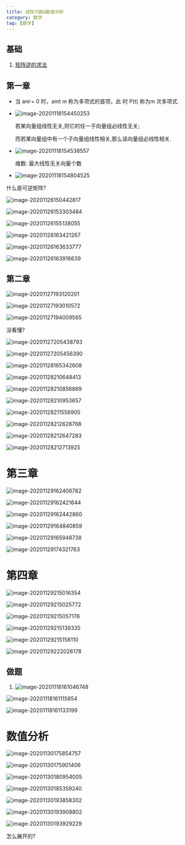 ```yaml
---
title: 线性代数&数值分析
category: 数学
tag: [数学]
---
```


## 基础

1. [矩阵逆的求法](https://www.shuxuele.com/algebra/matrix-inverse-row-operations-gauss-jordan.html)



## 第一章

* 当 am ̸= 0 时，amt m 称为多项式的首项，此 时 P(t) 称为m 次多项式.

* ![image-20201118154450253](C:\Users\X6TI\AppData\Roaming\Typora\typora-user-images\image-20201118154450253.png)

  若某向量组线性无关,则它的任一子向量组必线性无关;

  而若某向量组中有一个子向量组线性相关,那么该向量组必线性相关.

* ![image-20201118154538557](C:\Users\X6TI\AppData\Roaming\Typora\typora-user-images\image-20201118154538557.png)

  维数: 最大线性无关向量个数

* ![image-20201118154804525](C:\Users\X6TI\AppData\Roaming\Typora\typora-user-images\image-20201118154804525.png)

什么是可逆矩阵?

![image-20201126150442817](C:\Users\X6TI\AppData\Roaming\Typora\typora-user-images\image-20201126150442817.png)



![image-20201126153303484](C:\Users\X6TI\AppData\Roaming\Typora\typora-user-images\image-20201126153303484.png)



![image-20201126155138055](C:\Users\X6TI\AppData\Roaming\Typora\typora-user-images\image-20201126155138055.png)



![image-20201126163421267](C:\Users\X6TI\AppData\Roaming\Typora\typora-user-images\image-20201126163421267.png)

![image-20201126163633777](C:\Users\X6TI\AppData\Roaming\Typora\typora-user-images\image-20201126163633777.png)

![image-20201126163916639](C:\Users\X6TI\AppData\Roaming\Typora\typora-user-images\image-20201126163916639.png)

## 第二章

![image-20201127193120201](C:\Users\X6TI\AppData\Roaming\Typora\typora-user-images\image-20201127193120201.png)

![image-20201127193010572](C:\Users\X6TI\AppData\Roaming\Typora\typora-user-images\image-20201127193010572.png)





![image-20201127194009565](C:\Users\X6TI\AppData\Roaming\Typora\typora-user-images\image-20201127194009565.png)

没看懂?

![image-20201127205438793](C:\Users\X6TI\AppData\Roaming\Typora\typora-user-images\image-20201127205438793.png)

![image-20201127205456390](C:\Users\X6TI\AppData\Roaming\Typora\typora-user-images\image-20201127205456390.png)



![image-20201128165342608](C:\Users\X6TI\AppData\Roaming\Typora\typora-user-images\image-20201128165342608.png)



![image-20201128210648413](C:\Users\X6TI\AppData\Roaming\Typora\typora-user-images\image-20201128210648413.png)



![image-20201128210856869](C:\Users\X6TI\AppData\Roaming\Typora\typora-user-images\image-20201128210856869.png)

![image-20201128210953657](C:\Users\X6TI\AppData\Roaming\Typora\typora-user-images\image-20201128210953657.png)

![image-20201128211556905](C:\Users\X6TI\AppData\Roaming\Typora\typora-user-images\image-20201128211556905.png)

![image-20201128212628768](C:\Users\X6TI\AppData\Roaming\Typora\typora-user-images\image-20201128212628768.png)

![image-20201128212647283](C:\Users\X6TI\AppData\Roaming\Typora\typora-user-images\image-20201128212647283.png)

![image-20201128212713925](C:\Users\X6TI\AppData\Roaming\Typora\typora-user-images\image-20201128212713925.png)

# 第三章

![image-20201129162406782](C:\Users\X6TI\AppData\Roaming\Typora\typora-user-images\image-20201129162406782.png)



![image-20201129162421644](C:\Users\X6TI\AppData\Roaming\Typora\typora-user-images\image-20201129162421644.png)

![image-20201129162442860](C:\Users\X6TI\AppData\Roaming\Typora\typora-user-images\image-20201129162442860.png)

![image-20201129164840859](C:\Users\X6TI\AppData\Roaming\Typora\typora-user-images\image-20201129164840859.png)

![image-20201129165948738](C:\Users\X6TI\AppData\Roaming\Typora\typora-user-images\image-20201129165948738.png)



![image-20201129174321763](C:\Users\X6TI\AppData\Roaming\Typora\typora-user-images\image-20201129174321763.png)

# 第四章

![image-20201129215016354](C:\Users\X6TI\AppData\Roaming\Typora\typora-user-images\image-20201129215016354.png)

![image-20201129215025772](C:\Users\X6TI\AppData\Roaming\Typora\typora-user-images\image-20201129215025772.png)

![image-20201129215057176](C:\Users\X6TI\AppData\Roaming\Typora\typora-user-images\image-20201129215057176.png)

![image-20201129215139335](C:\Users\X6TI\AppData\Roaming\Typora\typora-user-images\image-20201129215139335.png)

![image-20201129215158110](C:\Users\X6TI\AppData\Roaming\Typora\typora-user-images\image-20201129215158110.png)



![image-20201129222026178](C:\Users\X6TI\AppData\Roaming\Typora\typora-user-images\image-20201129222026178.png)

## 做题

1. ![image-20201118161046748](C:\Users\X6TI\AppData\Roaming\Typora\typora-user-images\image-20201118161046748.png)

![image-20201118161115854](C:\Users\X6TI\AppData\Roaming\Typora\typora-user-images\image-20201118161115854.png)

![image-20201118161133199](C:\Users\X6TI\AppData\Roaming\Typora\typora-user-images\image-20201118161133199.png)



# 数值分析

![image-20201130175854757](C:\Users\X6TI\AppData\Roaming\Typora\typora-user-images\image-20201130175854757.png)

![image-20201130175901406](C:\Users\X6TI\AppData\Roaming\Typora\typora-user-images\image-20201130175901406.png)

![image-20201130180954005](C:\Users\X6TI\AppData\Roaming\Typora\typora-user-images\image-20201130180954005.png)

![image-20201130185359240](C:\Users\X6TI\AppData\Roaming\Typora\typora-user-images\image-20201130185359240.png)

![image-20201130193858302](C:\Users\X6TI\AppData\Roaming\Typora\typora-user-images\image-20201130193858302.png)

![image-20201130193908802](C:\Users\X6TI\AppData\Roaming\Typora\typora-user-images\image-20201130193908802.png)

![image-20201130193929229](C:\Users\X6TI\AppData\Roaming\Typora\typora-user-images\image-20201130193929229.png)

怎么展开的?